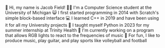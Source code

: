 👋 Hi, my name is Jacob Field!
👨‍🎓 I'm a Computer Science student at the University of Michigan
😺 I first started programming in 2014 with Scratch's simple block-based interface
💻 I learned C++ in 2019 and have been using it for all my University projects
🐍 I taught myself Python in 2023 for my summer internship at Trinity Health
🎵 I'm currently working on a program that allows RGB lights to react to the frequencies of music
🏐 For fun, I like to produce music, play guitar, and play sports like volleyball and football
